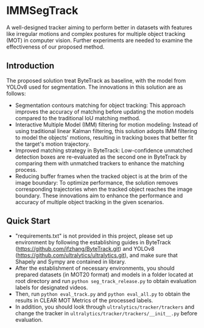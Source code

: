 # IMMSegTrack
A well-designed tracker aiming to perform better in datasets with features like irregular motions and complex postures for multiple object tracking (MOT) in computer vision. Further experiments are needed to examine the effectiveness of our proposed method.
## Introduction
The proposed solution treat ByteTrack as baseline, with the model from YOLOv8 used for segmentation. The innovations in this solution are as follows: 
- Segmentation contours matching for object tracking: This approach improves the accuracy of matching before updating the motion models compared to the traditional IoU matching method.
- Interactive Multiple Model (IMM) filtering for motion modeling: Instead of using traditional linear Kalman filtering, this solution adopts IMM filtering to model the objects' motions, resulting in tracking boxes that better fit the target's motion trajectory.
- Improved matching strategy in ByteTrack: Low-confidence unmatched detection boxes are re-evaluated as the second one in ByteTrack by comparing them with unmatched trackers to enhance the matching process.
- Reducing buffer frames when the tracked object is at the brim of the image boundary: To optimize performance, the solution removes corresponding trajectories when the tracked object reaches the image boundary.
These innovations aim to enhance the performance and accuracy of multiple object tracking in the given scenarios.
## Quick Start
- "requirements.txt" is not provided in this project, please set up environment by following the establishing guides in ByteTrack (https://github.com/ifzhang/ByteTrack.git) and YOLOv8 (https://github.com/ultralytics/ultralytics.git), and make sure that Shapely and Sympy are contained in library. 
- After the establishment of necessary environments, you should prepared datasets (in MOT20 format) and models in a folder located at root directory and run `python seg_track_release.py` to obtain evaluation labels for designated videos. 
- Then, run `python eval_track.py` and `python eval_all.py` to obtain the results in CLEAR MOT Metrics of the processed labels. 
- In addition, you should look through `ultralytics/tracker/trackers` and change the tracker in `ultralytics/tracker/trackers/__init__.py` before evaluation.
